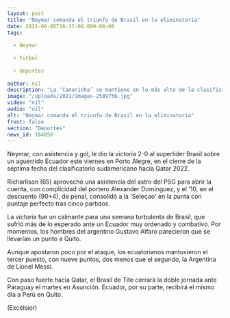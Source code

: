 ```yaml
---
layout: post
title: "Neymar comanda el triunfo de Brasil en la eliminatoria"
date: 2021-06-05T16:37:00.000-06:00
tags:
  
  - Neymar
  
  - Futbol
  
  - deportes
  
author: nil
description: "La ‘Canarinha’ se mantiene en lo más alto de la clasificación rumbo al Mundial de Qatar 2022 luego de imponerse por 2-0 sobre la selección de Ecuador, con gol y asistencia del ‘10’"
image: "/uploads/2021/images-2589756.jpg"
video: "nil"
audio: "nil"
alt: "Neymar comanda el triunfo de Brasil en la eliminatoria"
front: false
section: "Deportes"
news_id: 184856
---
```


Neymar, con asistencia y gol, le dio la victoria 2-0 al superlíder Brasil sobre un aguerrido Ecuador este viernes en Porto Alegre, en el cierre de la séptima fecha del clasificatorio sudamericano hacia Qatar 2022.

Richarlison (65) aprovechó una asistencia del astro del PSG para abrir la cuenta, con complicidad del portero Alexander Domínguez, y el '10, en el descuento (90+4), de penal, consolidó a la 'Seleçao' en la punta con puntaje perfecto tras cinco partidos.

La victoria fue un calmante para una semana turbulenta de Brasil, que sufrió más de lo esperado ante un Ecuador muy ordenado y combativo. Por momentos, los hombres del argentino Gustavo Alfaro parecieron que se llevarían un punto a Quito.

Aunque apostaron poco por el ataque, los ecuatorianos mantuvieron el tercer puesto, con nueve puntos, dos menos que el segundo, la Argentina de Lionel Messi.

Con paso fuerte hacia Qatar, el Brasil de Tite cerrará la doble jornada ante Paraguay el martes en Asunción. Ecuador, por su parte, recibirá el mismo día a Perú en Quito.

(Excélsior)